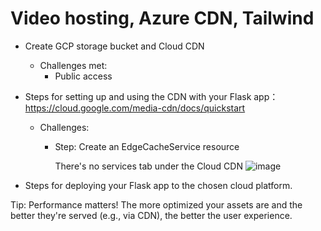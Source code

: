 # Video hosting, Azure CDN, Tailwind

- Create GCP storage bucket and Cloud CDN
  - Challenges met:
    - Public access

- Steps for setting up and using the CDN with your Flask app： https://cloud.google.com/media-cdn/docs/quickstart
  - Challenges:
    - Step: Create an EdgeCacheService resource
      
      There's no services tab under the Cloud CDN
      ![image](https://github.com/newbie-sandy/flask_5_tailwind/assets/143536852/4cbeb6eb-c198-4bb1-814b-2627ec2d3f47)

      
- Steps for deploying your Flask app to the chosen cloud platform.







Tip: Performance matters! The more optimized your assets are and the better they're served (e.g., via CDN), the better the user experience.
